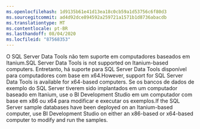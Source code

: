 ```yaml
---
ms.openlocfilehash: 1d9135b61e41d13ea18c0cb59a1d53756c6f80d3
ms.sourcegitcommit: ad4d92dce894592a259721a1571b1d8736abacdb
ms.translationtype: MT
ms.contentlocale: pt-BR
ms.lasthandoff: 08/04/2020
ms.locfileid: "87568353"
---
```

<span data-ttu-id="35fe3-101">O SQL Server Data Tools não tem suporte em computadores baseados em Itanium.</span><span class="sxs-lookup"><span data-stu-id="35fe3-101">SQL Server Data Tools is not supported on Itanium\-based computers.</span></span> <span data-ttu-id="35fe3-102">Entretanto, há suporte para SQL Server Data Tools disponível para computadores com base em x64.</span><span class="sxs-lookup"><span data-stu-id="35fe3-102">However, support for SQL Server Data Tools is available for x64\-based computers.</span></span> <span data-ttu-id="35fe3-103">Se os bancos de dados de exemplo do SQL Server tiverem sido implantados em um computador baseado em Itanium, use o BI Development Studio em um computador com base em x86 ou x64 para modificar e executar os exemplos.</span><span class="sxs-lookup"><span data-stu-id="35fe3-103">If the SQL Server sample databases have been deployed on an Itanium\-based computer, use BI Development Studio on either an x86\-based or x64\-based computer to modify and run the samples.</span></span>
